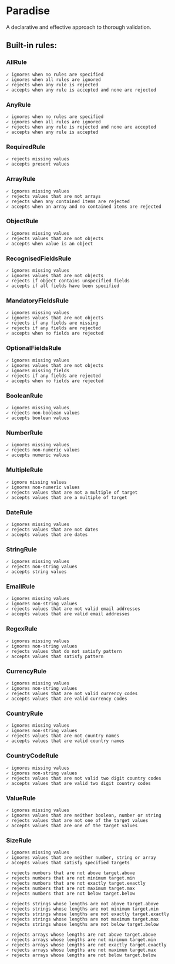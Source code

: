# Paradise

A declarative and effective approach to thorough validation.

## Built-in rules:

### AllRule
    ✓ ignores when no rules are specified
    ✓ ignores when all rules are ignored
    ✓ rejects when any rule is rejected
    ✓ accepts when any rule is accepted and none are rejected

### AnyRule
    ✓ ignores when no rules are specified
    ✓ ignores when all rules are ignored
    ✓ rejects when any rule is rejected and none are accepted
    ✓ accepts when any rule is accepted

### RequiredRule
    ✓ rejects missing values
    ✓ accepts present values

### ArrayRule
    ✓ ignores missing values
    ✓ rejects values that are not arrays
    ✓ rejects when any contained items are rejected
    ✓ accepts when an array and no contained items are rejected

### ObjectRule
    ✓ ignores missing values
    ✓ rejects values that are not objects
    ✓ accepts when value is an object

### RecognisedFieldsRule
    ✓ ignores missing values
    ✓ ignores values that are not objects
    ✓ rejects if object contains unspecified fields
    ✓ accepts if all fields have been specified

### MandatoryFieldsRule
    ✓ ignores missing values
    ✓ ignores values that are not objects
    ✓ rejects if any fields are missing
    ✓ rejects if any fields are rejected
    ✓ accepts when no fields are rejected

### OptionalFieldsRule
    ✓ ignores missing values
    ✓ ignores values that are not objects
    ✓ ignores missing fields
    ✓ rejects if any fields are rejected
    ✓ accepts when no fields are rejected

### BooleanRule
    ✓ ignores missing values
    ✓ rejects non-boolean values
    ✓ accepts boolean values  

### NumberRule
    ✓ ignores missing values
    ✓ rejects non-numeric values
    ✓ accepts numeric values

### MultipleRule
    ✓ ignore missing values
    ✓ ignores non-numeric values
    ✓ rejects values that are not a multiple of target
    ✓ accepts values that are a multiple of target

### DateRule
    ✓ ignores missing values
    ✓ rejects values that are not dates
    ✓ accepts values that are dates

### StringRule
    ✓ ignores missing values
    ✓ rejects non-string values
    ✓ accepts string values

### EmailRule
    ✓ ignores missing values
    ✓ ignores non-string values
    ✓ rejects values that are not valid email addresses
    ✓ accepts values that are valid email addresses

### RegexRule
    ✓ ignores missing values
    ✓ ignores non-string values
    ✓ rejects values that do not satisfy pattern
    ✓ accepts values that satisfy pattern

### CurrencyRule
    ✓ ignores missing values
    ✓ ignores non-string values
    ✓ rejects values that are not valid currency codes
    ✓ accepts values that are valid currency codes

### CountryRule
    ✓ ignores missing values
    ✓ ignores non-string values
    ✓ rejects values that are not country names
    ✓ accepts values that are valid country names

### CountryCodeRule
    ✓ ignores missing values
    ✓ ignores non-string values
    ✓ rejects values that are not valid two digit country codes
    ✓ accepts values that are valid two digit country codes

### ValueRule
    ✓ ignores missing values
    ✓ ignores values that are neither boolean, number or string
    ✓ rejects values that are not one of the target values
    ✓ accepts values that are one of the target values

### SizeRule
    ✓ ignores missing values
    ✓ ignores values that are neither number, string or array
    ✓ accepts values that satisfy specified targets
    
    ✓ rejects numbers that are not above target.above
    ✓ rejects numbers that are not minimum target.min
    ✓ rejects numbers that are not exactly target.exactly
    ✓ rejects numbers that are not maximum target.max
    ✓ rejects numbers that are not below target.below

    ✓ rejects strings whose lengths are not above target.above
    ✓ rejects strings whose lengths are not minimum target.min
    ✓ rejects strings whose lengths are not exactly target.exactly
    ✓ rejects strings whose lengths are not maximum target.max
    ✓ rejects strings whose lengths are not below target.below

    ✓ rejects arrays whose lengths are not above target.above
    ✓ rejects arrays whose lengths are not minimum target.min
    ✓ rejects arrays whose lengths are not exactly target.exactly
    ✓ rejects arrays whose lengths are not maximum target.max
    ✓ rejects arrays whose lengths are not below target.below

